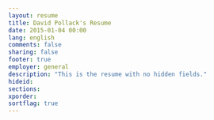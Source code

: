 ```yaml
---
layout: resume
title: David Pollack's Resume
date: 2015-01-04 00:00
lang: english
comments: false
sharing: false
footer: true
employer: general
description: "This is the resume with no hidden fields."
hideid:
sections:
xporder:
sortflag: true
---
```

